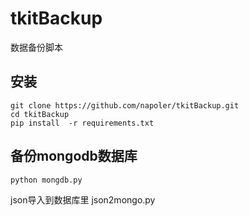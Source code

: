 # tkitBackup
数据备份脚本


## 安装
```
git clone https://github.com/napoler/tkitBackup.git
cd tkitBackup
pip install  -r requirements.txt 

```
## 备份mongodb数据库

```
python mongdb.py

```
json导入到数据库里
json2mongo.py